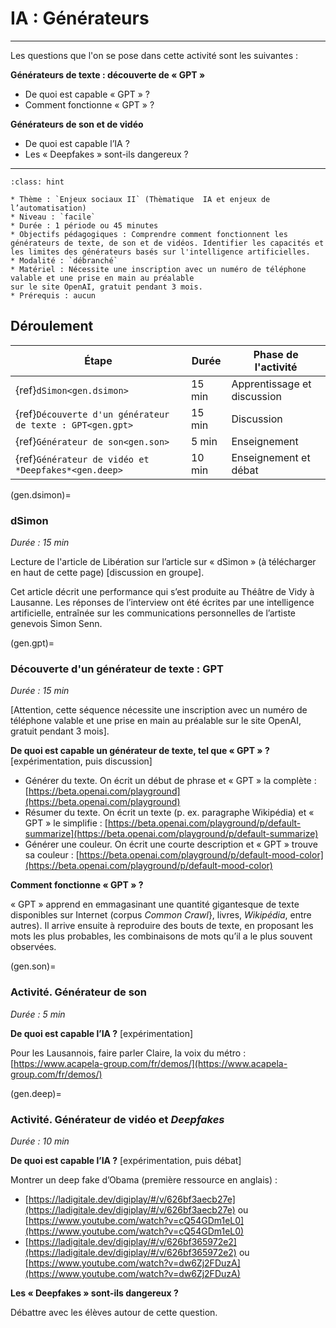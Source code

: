 # IA : Générateurs

---- 

Les questions que l'on se pose dans cette activité sont les suivantes :

**Générateurs de texte : découverte de « GPT »** 
* De quoi est capable « GPT » ?
* Comment fonctionne « GPT » ? 

**Générateurs de son et de vidéo**
* De quoi est capable l’IA ?
* Les « Deepfakes » sont-ils dangereux ?


----

```{admonition} Intelligence artificielle. Générateurs
:class: hint

* Thème : `Enjeux sociaux II` (Thèmatique  IA et enjeux de l’automatisation)
* Niveau : `facile`
* Durée : 1 période ou 45 minutes
* Objectifs pédagogiques : Comprendre comment fonctionnent les générateurs de texte, de son et de vidéos. Identifier les capacités et les limites des générateurs basés sur l'intelligence artificielles.
* Modalité : `débranché`
* Matériel : Nécessite une inscription avec un numéro de téléphone valable et une prise en main au préalable
sur le site OpenAI, gratuit pendant 3 mois.
* Prérequis : aucun

```

## Déroulement


| Étape                                   | Durée  | Phase de l'activité   | 
|---------------------------------------|------ |---------------------|
| {ref}`dSimon<gen.dsimon>`                    | 15 min  | Apprentissage et discussion           |
| {ref}`Découverte d'un générateur de texte : GPT<gen.gpt>`           | 15 min  | Discussion |
| {ref}`Générateur de son<gen.son>`    | 5 min  | Enseignement           |
| {ref}`Générateur de vidéo et *Deepfakes*<gen.deep>`    | 10 min  | Enseignement et débat           |



(gen.dsimon)=
### dSimon

*Durée : 15 min*

Lecture de l'article de Libération sur l’article sur « dSimon » (à télécharger en haut de cette page) [discussion en groupe].

Cet article décrit une performance qui s’est produite au Théâtre de Vidy
à Lausanne. Les réponses de l’interview ont été écrites par une intelligence artificielle, entraînée sur les communications personnelles de l’artiste genevois Simon Senn.


(gen.gpt)=
### Découverte d'un générateur de texte : GPT

*Durée : 15 min*

[Attention, cette séquence nécessite une inscription avec un numéro de téléphone valable et une prise en main au préalable
sur le site OpenAI, gratuit pendant 3 mois].


**De quoi est capable un générateur de texte, tel que « GPT » ?** [expérimentation, puis discussion]

- Générer du texte. On écrit un début de phrase et « GPT » la complète : [https://beta.openai.com/playground](https://beta.openai.com/playground)
- Résumer du texte. On écrit un texte (p. ex. paragraphe Wikipédia) et « GPT » le simplifie :
[https://beta.openai.com/playground/p/default-summarize](https://beta.openai.com/playground/p/default-summarize)
- Générer une couleur. On écrit une courte description et « GPT » trouve sa couleur :
[https://beta.openai.com/playground/p/default-mood-color](https://beta.openai.com/playground/p/default-mood-color)

**Comment fonctionne « GPT » ?** 

« GPT » apprend en emmagasinant une quantité gigantesque de texte disponibles sur Internet (corpus *Common Crawl*}, livres, *Wikipédia*, entre autres). Il arrive ensuite à reproduire des bouts de texte, en proposant les mots les plus probables, les combinaisons de mots qu’il a le plus souvent observées.



(gen.son)=
### Activité. Générateur de son 

*Durée : 5 min*


**De quoi est capable l’IA ?** [expérimentation]

Pour les Lausannois, faire parler Claire, la voix du métro :
[https://www.acapela-group.com/fr/demos/](https://www.acapela-group.com/fr/demos/)




(gen.deep)=
### Activité. Générateur de vidéo et *Deepfakes*

*Durée : 10 min*


**De quoi est capable l’IA ?** [expérimentation, puis débat]

Montrer un deep fake d’Obama (première ressource en anglais) : 
   - [https://ladigitale.dev/digiplay/#/v/626bf3aecb27e](https://ladigitale.dev/digiplay/#/v/626bf3aecb27e) ou [https://www.youtube.com/watch?v=cQ54GDm1eL0](https://www.youtube.com/watch?v=cQ54GDm1eL0) 
   - [https://ladigitale.dev/digiplay/#/v/626bf365972e2](https://ladigitale.dev/digiplay/#/v/626bf365972e2) ou [https://www.youtube.com/watch?v=dw6Zj2FDuzA](https://www.youtube.com/watch?v=dw6Zj2FDuzA)

**Les « Deepfakes » sont-ils dangereux ?** 

Débattre avec les élèves autour de cette question.
